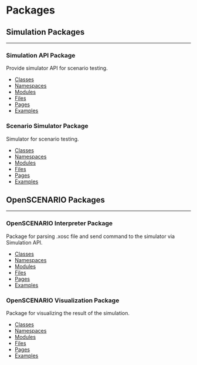# Packages
## Simulation Packages
---

### Simulation API Package
Provide simulator API for scenario testing.

- [Classes](/package/traffic_simulator/markdown/Classes)
- [Namespaces](/package/traffic_simulator/markdown/Namespaces)
- [Modules](/package/traffic_simulator/markdown/Modules)
- [Files](/package/traffic_simulator/markdown/Files)
- [Pages](/package/traffic_simulator/markdown/Pages)
- [Examples](/package/traffic_simulator/markdown/Examples)

### Scenario Simulator Package
Simulator for scenario testing.

- [Classes](/package/scenario_simulator/markdown/Classes)
- [Namespaces](/package/scenario_simulator/markdown/Namespaces)
- [Modules](/package/scenario_simulator/markdown/Modules)
- [Files](/package/scenario_simulator/markdown/Files)
- [Pages](/package/scenario_simulator/markdown/Pages)
- [Examples](/package/scenario_simulator/markdown/Examples)

## OpenSCENARIO Packages
---

### OpenSCENARIO Interpreter Package
Package for parsing .xosc file and send command to the simulator via Simulation API.

- [Classes](/package/openscenario_interpreter/markdown/Classes)
- [Namespaces](/package/openscenario_interpreter/markdown/Namespaces)
- [Modules](/package/openscenario_interpreter/markdown/Modules)
- [Files](/package/openscenario_interpreter/markdown/Files)
- [Pages](/package/openscenario_interpreter/markdown/Pages)
- [Examples](/package/openscenario_interpreter/markdown/Examples)

### OpenSCENARIO Visualization Package
Package for visualizing the result of the simulation.

- [Classes](/package/openscenario_visualization/markdown/Classes)
- [Namespaces](/package/openscenario_visualization/markdown/Namespaces)
- [Modules](/package/openscenario_visualization/markdown/Modules)
- [Files](/package/openscenario_visualization/markdown/Files)
- [Pages](/package/openscenario_visualization/markdown/Pages)
- [Examples](/package/openscenario_visualization/markdown/Examples)
